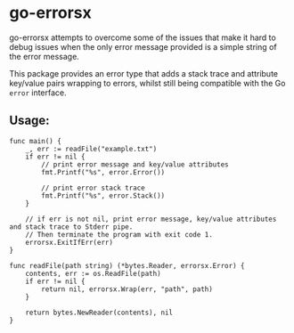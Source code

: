 # go-errorsx

go-errorsx attempts to overcome some of the issues that make it hard to debug issues when the only error message provided is a simple string of the error message.

This package provides an error type that adds a stack trace and attribute key/value pairs wrapping to errors, whilst still being compatible with the Go `error` interface.

## Usage:

```
func main() {
    _, err := readFile("example.txt")
    if err != nil {
        // print error message and key/value attributes
        fmt.Printf("%s", error.Error())

        // print error stack trace
        fmt.Printf("%s", error.Stack())
    }

    // if err is not nil, print error message, key/value attributes and stack trace to Stderr pipe.
    // Then terminate the program with exit code 1.
    errorsx.ExitIfErr(err)
}

func readFile(path string) (*bytes.Reader, errorsx.Error) {
    contents, err := os.ReadFile(path)
    if err != nil {
        return nil, errorsx.Wrap(err, "path", path)
    }

    return bytes.NewReader(contents), nil
}
```
